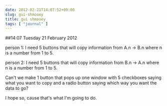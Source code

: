 ```yaml
---
date: 2012-02-21T14:07:52+09:00
slug: gui-shmooey
title: gui shmooey
tags: [ "journal" ]
---
```


##14:07 Tuesday 21 February 2012

person 1: I need 5 buttons that will copy information from A.n -> B.n where n is a number from 1 to 5.

 

person 2: I need 5 buttons that will copy information from B.n -> A.n where n is a number from 1 to 5.

 

Can't we make 1 button that pops up one window with 5 checkboxes saying what you want to copy and a radio button saying which way you want the data to go?

 

I hope so, cause that's what I'm going to do.
